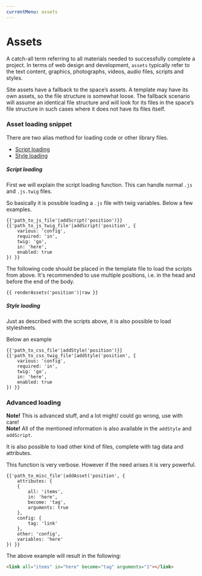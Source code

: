 ```yaml
---
currentMenu: assets
---
```


# Assets
A catch-all term referring to all materials needed to successfully complete a project. In terms of web design and development, `assets` typically refer to the text content, graphics, photographs, videos, audio files, scripts and styles.

<!-- @TODO Verify: Space assets(?) -->
Site assets have a fallback to the space’s assets. A template may have its own assets, so the file structure is somewhat loose. The fallback scenario will assume an identical file structure and will look for its files in the space’s file structure in such cases where it does not have its files itself.

### Asset loading snippet
There are two alias method for loading code or other library files.
* [Script loading](#script-loading)
* [Style loading](#style-loading)

##### Script loading
First we will explain the script loading function.
This can handle normal `.js` and `.js.twig` files.

So basically it is possible loading a `.js` file with twig variables.
Below a few examples.
```twig
{{'path_to_js_file'|addScript('position')}}
{{'path_to_js_twig_file'|addScript('position', {
    various: 'config',
    required: 'in',
    twig: 'go',
    in: 'here',
    enabled: true
}) }}
```

The following code should be placed in the template file to load the scripts from above.
It's recommended to use multiple positions, i.e. in the head and before the end of the body.
```twig
{{ renderAssets('position')|raw }}
```

##### Style loading
Just as described with the scripts above, it is also possible to load stylesheets.

Below an example
```twig
{{'path_to_css_file'|addStyle('position')}}
{{'path_to_css_twig_file'|addStyle('position', {
    various: 'config',
    required: 'in',
    twig: 'go',
    in: 'here',
    enabled: true
}) }}
```

### Advanced loading
**Note!** This is advanced stuff, and a lot might/ could go wrong, use with care!  
**Note!** All of the mentioned information is also available in the `addStyle` and `addScript`.

It is also possible to load other kind of files, complete with tag data and attributes.

This function is very verbose. However if the need arises it is very powerful.

```twig
{{'path_to_misc_file'|addAsset('position', {
    attributes: {
    {
        all: 'items',
        in: 'here',
        become: 'tag',
        arguments: true
    },
    config: {
        tag: 'link'
    },
    other: 'config',
    variables: 'here'
}) }}
```

The above example will result in the following:
```html
<link all="items" in="here" become="tag" arguments="1"></link>
```
